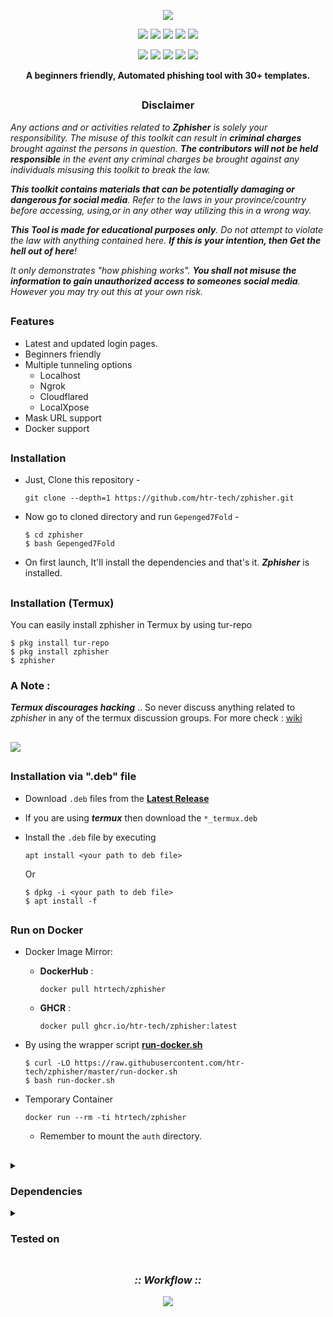 <!-- Zphisher -->

<p align="center">
  <img src=".github/misc/logo.png">
</p>

<p align="center">
  <img src="https://img.shields.io/badge/Version-2.3.5-green?style=for-the-badge">
  <img src="https://img.shields.io/github/license/htr-tech/zphisher?style=for-the-badge">
  <img src="https://img.shields.io/github/stars/htr-tech/zphisher?style=for-the-badge">
  <img src="https://img.shields.io/github/issues/htr-tech/zphisher?color=red&style=for-the-badge">
  <img src="https://img.shields.io/github/forks/htr-tech/zphisher?color=teal&style=for-the-badge">
</p>

<p align="center">
  <img src="https://img.shields.io/badge/Author-htr--tech-blue?style=flat-square">
  <img src="https://img.shields.io/badge/Open%20Source-Yes-darkgreen?style=flat-square">
  <img src="https://img.shields.io/badge/Maintained%3F-Yes-lightblue?style=flat-square">
  <img src="https://img.shields.io/badge/Written%20In-Bash-darkcyan?style=flat-square">
  <img src="https://hits.seeyoufarm.com/api/count/incr/badge.svg?url=https%3A%2F%2Fgithub.com%2Fhtr-tech%2Fzphisher&title=Visitors&edge_flat=false"/></a>
</p>

<p align="center"><b>A beginners friendly, Automated phishing tool with 30+ templates.</b></p>

##

<h3><p align="center">Disclaimer</p></h3>

<i>Any actions and or activities related to <b>Zphisher</b> is solely your responsibility. The misuse of this toolkit can result in <b>criminal charges</b> brought against the persons in question. <b>The contributors will not be held responsible</b> in the event any criminal charges be brought against any individuals misusing this toolkit to break the law.

<b>This toolkit contains materials that can be potentially damaging or dangerous for social media</b>. Refer to the laws in your province/country before accessing, using,or in any other way utilizing this in a wrong way.

<b>This Tool is made for educational purposes only</b>. Do not attempt to violate the law with anything contained here. <b>If this is your intention, then Get the hell out of here</b>!

It only demonstrates "how phishing works". <b>You shall not misuse the information to gain unauthorized access to someones social media</b>. However you may try out this at your own risk.</i>

##

### Features

- Latest and updated login pages.
- Beginners friendly
- Multiple tunneling options
  - Localhost
  - Ngrok
  - Cloudflared
  - LocalXpose
- Mask URL support 
- Docker support

##

### Installation

- Just, Clone this repository -
  ```
  git clone --depth=1 https://github.com/htr-tech/zphisher.git
  ```

- Now go to cloned directory and run `Gepenged7Fold` -
  ```
  $ cd zphisher
  $ bash Gepenged7Fold
  ```

- On first launch, It'll install the dependencies and that's it. ***Zphisher*** is installed.

##

### Installation (Termux)
You can easily install zphisher in Termux by using tur-repo
```
$ pkg install tur-repo
$ pkg install zphisher
$ zphisher
```
### A Note : 
***Termux discourages hacking*** .. So never discuss anything related to *zphisher* in any of the termux discussion groups. For more check : [wiki](https://wiki.termux.com/wiki/Hacking)

##

<p align="left">
  <a href="https://shell.cloud.google.com/cloudshell/open?cloudshell_git_repo=https://github.com/htr-tech/zphisher.git&tutorial=README.md" target="_blank"><img src="https://gstatic.com/cloudssh/images/open-btn.svg"></a>
</p>

##

### Installation via ".deb" file

- Download `.deb` files from the [**Latest Release**](https://github.com/htr-tech/zphisher/releases/latest)
- If you are using ***termux*** then download the `*_termux.deb`

- Install the `.deb` file by executing
  ```
  apt install <your path to deb file>
  ```
  Or
  ```
  $ dpkg -i <your path to deb file>
  $ apt install -f
  ```

##

### Run on Docker

- Docker Image Mirror:
  - **DockerHub** : 
    ```
    docker pull htrtech/zphisher
    ```
  - **GHCR** : 
    ```
    docker pull ghcr.io/htr-tech/zphisher:latest
    ```

- By using the wrapper script [**run-docker.sh**](https://raw.githubusercontent.com/htr-tech/zphisher/master/run-docker.sh)

  ```
  $ curl -LO https://raw.githubusercontent.com/htr-tech/zphisher/master/run-docker.sh
  $ bash run-docker.sh
  ```
- Temporary Container

  ```
  docker run --rm -ti htrtech/zphisher
  ```
  - Remember to mount the `auth` directory.

##

<details>
  <summary><h3>Dependencies</h3></summary>

<b>Zphisher</b> requires following programs to run properly - 
- `git`
- `curl`
- `php`

> All the dependencies will be installed automatically when you run **Zphisher** for the first time.
</details>

<details>
  <summary><h3>Tested on</h3></summary>

- **Ubuntu**
- **Debian**
- **Arch**
- **Manjaro**
- **Fedora**
- **Termux**
</details>

##

<h3 align="center"><i>:: Workflow ::</i></h3>
<p align="center">
<img src=".github/misc/workflow.gif"/>
</p>

##
